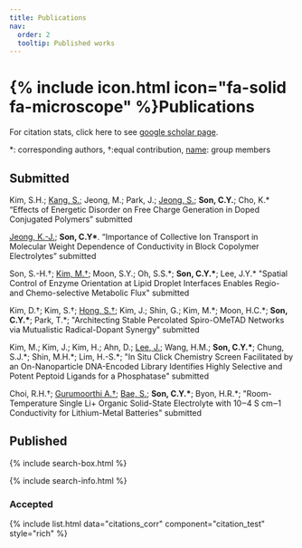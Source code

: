 ```yaml
---
title: Publications
nav:
  order: 2
  tooltip: Published works
---
```


# {% include icon.html icon="fa-solid fa-microscope" %}Publications

For citation stats, click here to see [google scholar page](https://scholar.google.com/citations?user=jxZN0mkAAAAJ&hl=en).

*: corresponding authors, †:equal contribution, <u>name</u>: group members


## Submitted
Kim, S.H.; <ins>Kang, S.</ins>; Jeong, M.; Park, J.; <ins>Jeong, S.</ins>; **Son, C.Y.**; Cho, K.\* “Effects of Energetic Disorder on Free Charge Generation in Doped Conjugated Polymers” submitted

<ins>Jeong, K.-J.</ins>; **Son, C.Y\***. “Importance of Collective Ion Transport in Molecular Weight Dependence of Conductivity in Block Copolymer Electrolytes” submitted

Son, S.-H.†; <ins>Kim, M.†</ins>; Moon, S.Y.; Oh, S.S.\*; **Son, C.Y.\***; Lee, J.Y.\* "Spatial Control of Enzyme Orientation at Lipid Droplet Interfaces Enables Regio- and Chemo-selective Metabolic Flux" submitted

Kim, D.†; Kim, S.†; <ins>Hong, S.†</ins>; Kim, J.; Shin, G.; Kim, M.\*; Moon, H.C.\*; **Son, C.Y.\***; Park, T.\*; "Architecting Stable Percolated Spiro-OMeTAD Networks via Mutualistic Radical-Dopant Synergy" submitted

Kim, M.; Kim, J.; Kim, H.; Ahn, D.; <ins>Lee, J.</ins>; Wang, H.M.; **Son, C.Y.\***; Chung, S.J.\*; Shin, M.H.\*; Lim, H.-S.\*; "In Situ Click Chemistry Screen Facilitated by an On-Nanoparticle DNA-Encoded Library Identifies Highly Selective and Potent Peptoid Ligands for a Phosphatase" submitted

Choi, R.H.†; <ins>Gurumoorthi A.†</ins>; <ins>Bae, S.</ins>; **Son, C.Y.\***; Byon, H.R.\*; "Room-Temperature Single Li+ Organic Solid-State Electrolyte with 10‒4 S cm‒1 Conductivity for Lithium-Metal Batteries" submitted

## Published

{% include search-box.html %}

{% include search-info.html %}

### Accepted

{% include list.html data="citations_corr" component="citation_test" style="rich" %}

